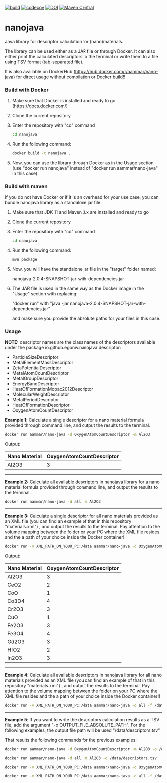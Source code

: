 [![build](https://github.com/egonw/nanojava/actions/workflows/maven.yml/badge.svg)](https://github.com/egonw/nanojava/actions/workflows/maven.yml)
[![codecov](https://codecov.io/gh/egonw/nanojava/branch/master/graph/badge.svg?token=7AGTB9R55I)](https://codecov.io/gh/egonw/nanojava)
[![DOI](https://zenodo.org/badge/16758207.svg)](https://zenodo.org/badge/latestdoi/16758207)
[![Maven Central](https://maven-badges.herokuapp.com/maven-central/io.github.egonw/nanojava/badge.svg)](https://maven-badges.herokuapp.com/maven-central/io.github.egonw/nanojava)

# nanojava

Java library for descriptor calculation for (nano)materials.

The library can be used either as a JAR file or through Docker. It can also either print the calculated descriptors to the terminal or write them to a file using TSV format (tab-separated file).

It is also available on DockerHub (https://hub.docker.com/r/aammar/nano-java) for direct usage without compilation or Docker build!!

### Build with Docker

1. Make sure that Docker is installed and ready to go (https://docs.docker.com/)

2. Clone the current repository

3. Enter the repository with "cd" command

   ```bash
   cd nanojava
   ```

3. Run the following command:

   ```bash
   docker build -t nanojava . 
   ```

4. Now, you can use the library through Docker as in the Usage section (use "docker run nanojava" instead of "docker run aammar/nano-java" in this case).

### Build with maven

If you do not have Docker or if it is an overhead for your use case, you can bundle nanojava library as a standalone jar file.

1. Make sure that JDK 11 and Maven 3.x are installed and ready to go

2. Clone the current repository

3. Enter the repository with "cd" command

   ```bash
   cd nanojava
   ```

3. Run the following command:

   ```bash
   mvn package
   ```

4. Now, you will have the standalone jar file in the "target" folder named: 

   nanojava-2.0.4-SNAPSHOT-jar-with-dependencies.jar

5. The JAR file is used in the same way as the Docker image in the "Usage" section with replacing:

   "docker run" with "java -jar nanojava-2.0.4-SNAPSHOT-jar-with-dependencies.jar"

   and make sure you provide the absolute paths for your files in this case.

### Usage

**NOTE:** descriptor names are the class names of the descriptors available under the package io.github.egonw.nanojava.descriptor:

- ParticleSizeDescriptor
- MetalElementMassDescriptor
- ZetaPotentialDescriptor
- MetalAtomCountDescriptor
- MetalGroupDescriptor
- EnergyBandDescriptor
- HeatOfFormationMopac2012Descriptor
- MolecularWeightDescriptor
- MetalPeriodDescriptor
- HeatOfFormationDescriptor
- OxygenAtomCountDescriptor



**Example 1**: Calculate a single descriptor for a nano material formula provided through command line, and output the results to the terminal.

```bash
docker run aammar/nano-java -d OxygenAtomCountDescriptor -m Al2O3
```

Output:

| Nano Material | OxygenAtomCountDescriptor |
| ------------- | ------------------------- |
| Al2O3         | 3                         |

------

**Example 2:** Calculate all available descriptors in nanojava library for a nano material formula provided through command line, and output the results to the terminal.

```bash
docker run aammar/nano-java -d all -m Al2O3
```

------

**Example 3:**  Calculate a single descriptor for all nano materials provided as an XML file (you can find an example of that in this repository "materials.xml") , and output the results to the terminal. Pay attention to the volume mapping between the folder on your PC where the XML file resides and the a path of your choice inside the Docker container!!

```bash
docker run -v XML_PATH_ON_YOUR_PC:/data aammar/nano-java -d OxygenAtomCountDescriptor -f /data/materials.xml
```

Output:

| Nano Material | OxygenAtomCountDescriptor |
| ------------- | ------------------------- |
| Al2O3         | 3                         |
| CeO2          | 2                         |
| CoO           | 1                         |
| Co3O4         | 4                         |
| Cr2O3         | 3                         |
| CuO           | 1                         |
| Fe2O3         | 3                         |
| Fe3O4         | 4                         |
| Gd2O3         | 3                         |
| HfO2          | 2                         |
| In2O3         | 3                         |

------

**Example 4**:  Calculate all available descriptors in nanojava library for all nano materials provided as an XML file (you can find an example of that in this repository "materials.xml") , and output the results to the terminal. Pay attention to the volume mapping between the folder on your PC where the XML file resides and the a path of your choice inside the Docker container!!

```bash
docker run -v XML_PATH_ON_YOUR_PC:/data aammar/nano-java -d all -f /data/materials.xml
```

------

**Example 5**: If you want to write the descriptors calculation results as a TSV file, add the argument "-o OUTPUT_FILE_ABSOLUTE_PATH". For the following examples, the output file path will be used "/data/descriptors.tsv"

That results the following commands for the previous examples:

```bash
docker run aammar/nano-java -d OxygenAtomCountDescriptor -m Al2O3 -o /data/descriptors.tsv

docker run aammar/nano-java -d all -m Al2O3 -o /data/descriptors.tsv

docker run -v XML_PATH_ON_YOUR_PC:/data aammar/nano-java -d OxygenAtomCountDescriptor -f /data/materials.xml -o /data/descriptors.tsv

docker run -v XML_PATH_ON_YOUR_PC:/data aammar/nano-java -d all -f /data/materials.xml -o /data/descriptors.tsv
```

